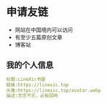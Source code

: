 # 申请友链

- 网站在中国境内可以访问
- 有至少五篇原创文章
- 博客站
  
## 我的个人信息

```yaml
标题:LineXic书屋
链接:https://linexic.top
头像:https://linexic.top/avatar.webp
描述:念念不忘，必有回响
```
